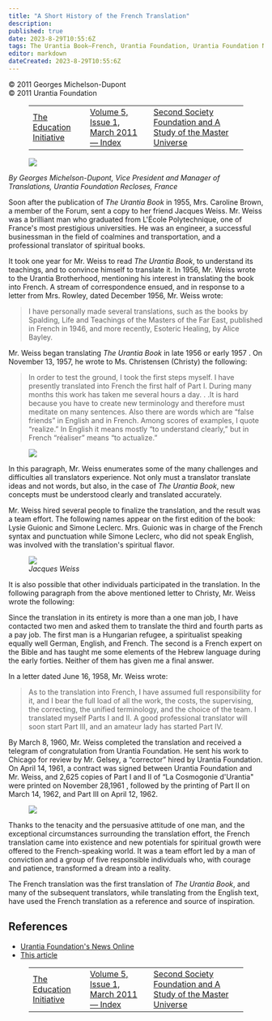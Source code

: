 ```yaml
---
title: "A Short History of the French Translation"
description: 
published: true
date: 2023-8-29T10:55:6Z
tags: The Urantia Book—French, Urantia Foundation, Urantia Foundation News Online, article
editor: markdown
dateCreated: 2023-8-29T10:55:6Z
---
```


<p class="v-card v-sheet theme--light gray lighten-3 px-2">© 2011 Georges Michelson-Dupont<br>© 2011 Urantia Foundation</p>
<figure class="table chapter-navigator">
  <table>
    <tbody>
      <tr>
        <td>
        <a href="/en/article/Gard_Jameson/The_Education_Initiative">
          <span class="mdi mdi-arrow-left-drop-circle"></span><span class="pl-2">The Education Initiative</span>
        </a>
        </td>
        <td>
        <a href="/en/index/articles_uf_news_online#volume-5-issue-1-march-2011">
          <span class="mdi mdi-book-open-variant"></span><span class="pl-2">Volume 5, Issue 1, March 2011 — Index</span>
        </a>
        </td>
        <td>
        <a href="/en/article/Jay_Peregrine/Second_Society_Foundation_and_A_Study_of_the_Master_Universe">
          <span class="pr-2">Second Society Foundation and A Study of the Master Universe</span><span class="mdi mdi-arrow-right-drop-circle"></span>
        </a>
        </td>
      </tr>
    </tbody>
  </table>
</figure>


<figure id="Figure_1" class="image urantiapedia image-style-align-left">
<img src="/image/article/UF_News_Online/2011_03/028.jpg">
</figure>

_By Georges Michelson-Dupont, Vice President and Manager of Translations, Urantia Foundation Recloses, France_

Soon after the publication of _The Urantia Book_ in 1955, Mrs. Caroline Brown, a member of the Forum, sent a copy to her friend Jacques Weiss. Mr. Weiss was a brilliant man who graduated from L'École Polytechnique, one of France's most prestigious universities. He was an engineer, a successful businessman in the field of coalmines and transportation, and a professional translator of spiritual books.

It took one year for Mr. Weiss to read _The Urantia Book_, to understand its teachings, and to convince himself to translate it. In 1956, Mr. Weiss wrote to the Urantia Brotherhood, mentioning his interest in translating the book into French. A stream of correspondence ensued, and in response to a letter from Mrs. Rowley, dated December 1956, Mr. Weiss wrote:
<br style="clear:both;"/>

> I have personally made several translations, such as the books by Spalding, Life and Teachings of the Masters of the Far East, published in French in 1946, and more recently, Esoteric Healing, by Alice Bayley.

Mr. Weiss began translating _The Urantia Book_ in late 1956 or early 1957 . On November 13, 1957, he wrote to Ms. Christensen (Christy) the following:

> In order to test the ground, I took the first steps myself. I have presently translated into French the first half of Part I. During many months this work has taken me several hours a day. . .It is hard because you have to create new terminology and therefore must meditate on many sentences. Also there are words which are “false friends” in English and in French. Among scores of examples, I quote “realize.” In English it means mostly “to understand clearly,” but in French “réaliser” means “to actualize.”

<figure id="Figure_2" class="image urantiapedia image-style-align-right">
<img src="/image/article/UF_News_Online/2011_03/029.jpg">
</figure>

In this paragraph, Mr. Weiss enumerates some of the many challenges and difficulties all translators experience. Not only must a translator translate ideas and not words, but also, in the case of _The Urantia Book_, new concepts must be understood clearly and translated accurately.

Mr. Weiss hired several people to finalize the translation, and the result was a team effort. The following names appear on the first edition of the book: Lysie Guionic and Simone Leclerc. Mrs. Guionic was in charge of the French syntax and punctuation while Simone Leclerc, who did not speak English, was involved with the translation's spiritual flavor.
<br style="clear:both;"/>

<figure id="Figure_3" class="image urantiapedia">
<img src="/image/article/UF_News_Online/2011_03/032.jpg">
<figcaption><em>Jacques Weiss</em></figcaption>
</figure>

It is also possible that other individuals participated in the translation. In the following paragraph from the above mentioned letter to Christy, Mr. Weiss wrote the following:

Since the translation in its entirety is more than a one man job, I have contacted two men and asked them to translate the third and fourth parts as a pay job. The first man is a Hungarian refugee, a spiritualist speaking equally well German, English, and French. The second is a French expert on the Bible and has taught me some elements of the Hebrew language during the early forties. Neither of them has given me a final answer.

In a letter dated June 16, 1958, Mr. Weiss wrote:

> As to the translation into French, I have assumed full responsibility for it, and I bear the full load of all the work, the costs, the supervising, the correcting, the unified terminology, and the choice of the team. I translated myself Parts I and II. A good professional translator will soon start Part III, and an amateur lady has started Part IV.

By March 8, 1960, Mr. Weiss completed the translation and received a telegram of congratulation from Urantia Foundation. He sent his work to Chicago for review by Mr. Gelsey, a “corrector” hired by Urantia Foundation. On April 14, 1961, a contract was signed between Urantia Foundation and Mr. Weiss, and 2,625 copies of Part I and II of “La Cosmogonie d'Urantia" were printed on November 28,1961 , followed by the printing of Part II on March 14, 1962, and Part III on April 12, 1962.

<figure id="Figure_4" class="image urantiapedia image-style-align-right">
<img src="/image/article/UF_News_Online/2011_03/037.jpg">
</figure>

Thanks to the tenacity and the persuasive attitude of one man, and the exceptional circumstances surrounding the translation effort, the French translation came into existence and new potentials for spiritual growth were offered to the French-speaking world. It was a team effort led by a man of conviction and a group of five responsible individuals who, with courage and patience, transformed a dream into a reality.

The French translation was the first translation of _The Urantia Book_, and many of the subsequent translators, while translating from the English text, have used the French translation as a reference and source of inspiration.
<br style="clear:both;"/>



## References

- [Urantia Foundation's News Online](https://www.urantia.org/urantia-foundation/newsletter-pdf-archives)
- [This article](https://www.urantia.org/news/2011-03/short-history-french-translation)

<figure class="table chapter-navigator">
  <table>
    <tbody>
      <tr>
        <td>
        <a href="/en/article/Gard_Jameson/The_Education_Initiative">
          <span class="mdi mdi-arrow-left-drop-circle"></span><span class="pl-2">The Education Initiative</span>
        </a>
        </td>
        <td>
        <a href="/en/index/articles_uf_news_online#volume-5-issue-1-march-2011">
          <span class="mdi mdi-book-open-variant"></span><span class="pl-2">Volume 5, Issue 1, March 2011 — Index</span>
        </a>
        </td>
        <td>
        <a href="/en/article/Jay_Peregrine/Second_Society_Foundation_and_A_Study_of_the_Master_Universe">
          <span class="pr-2">Second Society Foundation and A Study of the Master Universe</span><span class="mdi mdi-arrow-right-drop-circle"></span>
        </a>
        </td>
      </tr>
    </tbody>
  </table>
</figure>
